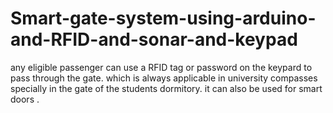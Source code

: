# Smart-gate-system-using-arduino-and-RFID-and-sonar-and-keypad
any eligible passenger can use a RFID tag or password on the keypard to pass through the gate. which is always applicable in university  compasses specially in the gate of the students dormitory. it can also be used for smart doors .
